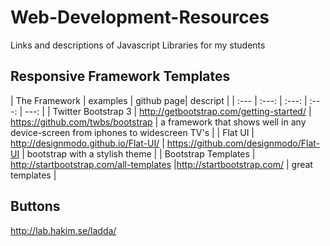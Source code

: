 Web-Development-Resources
=========================

Links and descriptions of Javascript Libraries for my students



## Responsive Framework Templates

| The Framework | examples | github page| descript |
| :--- | :---: | :---: | :---: |  ---: |
| Twitter Bootstrap 3 | http://getbootstrap.com/getting-started/ | https://github.com/twbs/bootstrap | a framework that shows well in any device-screen from iphones to widescreen TV's |
| Flat UI | http://designmodo.github.io/Flat-UI/ | https://github.com/designmodo/Flat-UI | bootstrap with a stylish theme |
| Bootstrap Templates | http://startbootstrap.com/all-templates |http://startbootstrap.com/ | great templates |

## Buttons
http://lab.hakim.se/ladda/


